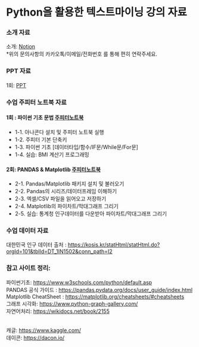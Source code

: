# Python을 활용한 텍스트마이닝 강의 자료
### 소개 자료 <br>
소개: [Notion](https://cake-margin-976.notion.site/1fac504dedd34abd80908da49dc295d4) <br>
*위의 문의사항의 카카오톡/이메일/전화번호 를 통해 편히 연락주세요. 

### PPT 자료 <br>
1회: [PPT](https://www.miricanvas.com/v/1umc5h) <br>

### 수업 주피터 노트북 자료 <br>
#### 1회 : 파이썬 기초 문법 [주피터노트북](https://github.com/Hanbi-Kim/TextMining/blob/main/Chapter01_%ED%8C%8C%EC%9D%B4%EC%8D%AC%20%EA%B8%B0%EC%B4%88.ipynb) <br>
  - 1-1. 아나콘다 설치 및 주피터 노트북 실행 <br>
  - 1-2. 주피터 기본 단축키  <br>
  - 1-3. 파이썬 기초 [데이터타입/함수/IF문/While문/For문] <br>
  - 1-4. 실습: BMI 계산기 프로그래밍  <br>

#### 2회: PANDAS & Matplotlib [주피터노트북](https://github.com/Hanbi-Kim/TextMining/blob/main/Chapter01_%ED%8C%8C%EC%9D%B4%EC%8D%AC%20%EA%B8%B0%EC%B4%88.ipynb) <br>
  - 2-1. Pandas/Matplotlib 패키지 설치 및 불러오기 <br>
  - 2-2. Pandas의 시리즈/데이터프레임 이해하기 <br>
  - 2-3. 엑셀/CSV 파일을 읽어오고 저장하기 <br>
  - 2-4. Matplotlib의 파이차트/막대그래프 그리기 <br>
  - 2-5. 실습: 통계청 인구데이터를 다운받아 파이차트/막대그래프 그리기 <br>

### 수업 데이터 자료 <br>
대한민국 인구 데이터 출처 : https://kosis.kr/statHtml/statHtml.do?orgId=101&tblId=DT_1IN1502&conn_path=I2 <br>

### 참고 사이트 정리: <br>
파이썬기초: https://www.w3schools.com/python/default.asp <br>
PANDAS 공식 가이드 : https://pandas.pydata.org/docs/user_guide/index.html <br>
Matplotlib CheatSheet : https://matplotlib.org/cheatsheets/#cheatsheets <br>
그래프 시각화: https://www.python-graph-gallery.com/ <br>
자연어처리: https://wikidocs.net/book/2155 <br><br>

캐글: https://www.kaggle.com/ <br>
데이콘: https://dacon.io/ <br>

